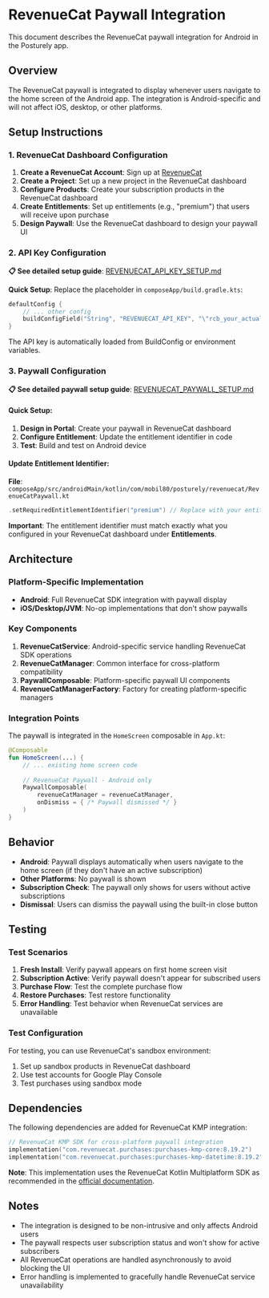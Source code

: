 # RevenueCat Paywall Integration

This document describes the RevenueCat paywall integration for Android in the Posturely app.

## Overview

The RevenueCat paywall is integrated to display whenever users navigate to the home screen of the Android app. The integration is Android-specific and will not affect iOS, desktop, or other platforms.

## Setup Instructions

### 1. RevenueCat Dashboard Configuration

1. **Create a RevenueCat Account**: Sign up at [RevenueCat](https://www.revenuecat.com/)
2. **Create a Project**: Set up a new project in the RevenueCat dashboard
3. **Configure Products**: Create your subscription products in the RevenueCat dashboard
4. **Create Entitlements**: Set up entitlements (e.g., "premium") that users will receive upon purchase
5. **Design Paywall**: Use the RevenueCat dashboard to design your paywall UI

### 2. API Key Configuration

**📋 See detailed setup guide**: [REVENUECAT_API_KEY_SETUP.md](./REVENUECAT_API_KEY_SETUP.md)

**Quick Setup**: Replace the placeholder in `composeApp/build.gradle.kts`:

```kotlin
defaultConfig {
    // ... other config
    buildConfigField("String", "REVENUECAT_API_KEY", "\"rcb_your_actual_api_key_here\"")
}
```

The API key is automatically loaded from BuildConfig or environment variables.

### 3. Paywall Configuration

**📋 See detailed paywall setup guide**: [REVENUECAT_PAYWALL_SETUP.md](./REVENUECAT_PAYWALL_SETUP.md)

#### Quick Setup:
1. **Design in Portal**: Create your paywall in RevenueCat dashboard
2. **Configure Entitlement**: Update the entitlement identifier in code
3. **Test**: Build and test on Android device

#### Update Entitlement Identifier:
**File**: `composeApp/src/androidMain/kotlin/com/mobil80/posturely/revenuecat/RevenueCatPaywall.kt`

```kotlin
.setRequiredEntitlementIdentifier("premium") // Replace with your entitlement ID from RevenueCat portal
```

**Important**: The entitlement identifier must match exactly what you configured in your RevenueCat dashboard under **Entitlements**.

## Architecture

### Platform-Specific Implementation

- **Android**: Full RevenueCat SDK integration with paywall display
- **iOS/Desktop/JVM**: No-op implementations that don't show paywalls

### Key Components

1. **RevenueCatService**: Android-specific service handling RevenueCat SDK operations
2. **RevenueCatManager**: Common interface for cross-platform compatibility
3. **PaywallComposable**: Platform-specific paywall UI components
4. **RevenueCatManagerFactory**: Factory for creating platform-specific managers

### Integration Points

The paywall is integrated in the `HomeScreen` composable in `App.kt`:

```kotlin
@Composable
fun HomeScreen(...) {
    // ... existing home screen code
    
    // RevenueCat Paywall - Android only
    PaywallComposable(
        revenueCatManager = revenueCatManager,
        onDismiss = { /* Paywall dismissed */ }
    )
}
```

## Behavior

- **Android**: Paywall displays automatically when users navigate to the home screen (if they don't have an active subscription)
- **Other Platforms**: No paywall is shown
- **Subscription Check**: The paywall only shows for users without active subscriptions
- **Dismissal**: Users can dismiss the paywall using the built-in close button

## Testing

### Test Scenarios

1. **Fresh Install**: Verify paywall appears on first home screen visit
2. **Subscription Active**: Verify paywall doesn't appear for subscribed users
3. **Purchase Flow**: Test the complete purchase flow
4. **Restore Purchases**: Test restore functionality
5. **Error Handling**: Test behavior when RevenueCat services are unavailable

### Test Configuration

For testing, you can use RevenueCat's sandbox environment:

1. Set up sandbox products in RevenueCat dashboard
2. Use test accounts for Google Play Console
3. Test purchases using sandbox mode

## Dependencies

The following dependencies are added for RevenueCat KMP integration:

```kotlin
// RevenueCat KMP SDK for cross-platform paywall integration
implementation("com.revenuecat.purchases:purchases-kmp-core:8.19.2")
implementation("com.revenuecat.purchases:purchases-kmp-datetime:8.19.2")
```

**Note**: This implementation uses the RevenueCat Kotlin Multiplatform SDK as recommended in the [official documentation](https://www.revenuecat.com/docs/getting-started/installation/kotlin-multiplatform).

## Notes

- The integration is designed to be non-intrusive and only affects Android users
- The paywall respects user subscription status and won't show for active subscribers
- All RevenueCat operations are handled asynchronously to avoid blocking the UI
- Error handling is implemented to gracefully handle RevenueCat service unavailability
